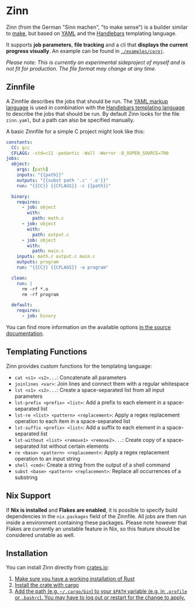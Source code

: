 # Zinn
Zinn (from the German "Sinn machen", "to make sense") is a builder similar to [make](https://en.wikipedia.org/wiki/Make_(software)), but based on [YAML](https://yaml.org/) and the [Handlebars](https://handlebarsjs.com/guide/) templating language.

It supports **job parameters**, **file tracking** and a cli that **displays the current progress visually**.
An example can be found in [`./examples/cproj`](./examples/cproj).

*Please note: This is currently an experimental sideproject of myself and is not fit for production. The file format may change at any time.*

## Zinnfile
A Zinnfile describes the jobs that should be run.
The [YAML markup language](https://yaml.org) is used in combination with the [Handlebars templating language](https://handlebarsjs.com/guide/) to describe the jobs that should be run.
By default Zinn looks for the file `zinn.yaml`, but a path can also be specified manually.

A basic Zinnfile for a simple C project might look like this:
```yaml
constants:
  CC: gcc
  CFLAGS: -std=c11 -pedantic -Wall -Werror -D_XOPEN_SOURCE=700
jobs:
  object:
    args: [path]
    inputs: "{{path}}"
    outputs: "{{subst path '.c' '.o'}}"
    run: "{{CC}} {{CFLAGS}} -c {{path}}"

  binary:
    requires:
      - job: object
        with:
          path: math.c
      - job: object
        with:
          path: output.c
      - job: object
        with:
          path: main.c
    inputs: math.c output.c main.c
    outputs: program
    run: "{{CC}} {{CFLAGS}} -o program"

  clean:
    run: |
      rm -rf *.o
      rm -rf program

  default:
    requires:
      - job: binary
```

You can find more information on the available options [in the source documentation](`crate::Zinnfile`).


## Templating Functions
Zinn provides custom functions for the templating language:
- `cat <s1> <s2>...`: Concatenate all parameters
- `joinlines <var>`: Join lines and connect them with a regular whitespace
- `lst <s1> <s2>...`: Create a space-separated list from all input parameters
- `lst-prefix <prefix> <list>`: Add a prefix to each element in a space-separated list
- `lst-re <list> <pattern> <replacement>`: Apply a regex replacement operation to each item in a space-separated list
- `lst-suffix <prefix> <list>`: Add a suffix to each element in a space-separated list
- `lst-without <list> <remove1> <remove2>...`: Create copy of a space-separated list without certain elements
- `re <base> <pattern> <replacement>`: Apply a regex replacement operation to an input string
- `shell <cmd>`: Create a string from the output of a shell command
- `subst <base> <pattern> <replacement>`: Replace all occurrences of a substring

## Nix Support
If **Nix is installed** and **Flakes are enabled**, it is possible to specify build dependencies in the `nix.packages` field of the Zinnfile.
All jobs are then run inside a environment containing these packages.
Please note however that Flakes are currently an unstable feature in Nix, so this feature should be considered unstable as well.

## Installation
You can install Zinn directly from [crates.io](https://crates.io/crates/zinn):
1. [Make sure you have a working installation of Rust](https://www.rust-lang.org/tools/install)
2. [Install the crate with cargo](https://doc.rust-lang.org/book/ch14-04-installing-binaries.html)
3. [Add the path (e.g. `~/.cargo/bin`) to your `$PATH` variable (e.g. in `.profile` or `.bashrc`). You may have to log out or restart for the change to apply.](https://www.cyberciti.biz/faq/how-to-add-to-bash-path-permanently-on-linux/)
